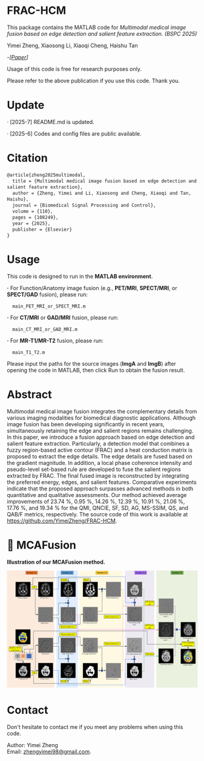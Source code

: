 # FRAC-HCM
This package contains the MATLAB code for *Multimodal medical image fusion based on edge detection and salient feature extraction. (BSPC 2025)*

Yimei Zheng, Xiaosong Li, Xiaoqi Cheng, Haishu Tan

-*[[Paper](https://www.sciencedirect.com/science/article/abs/pii/S1746809425007608)]*

Usage of this code is free for research purposes only. 

Please refer to the above publication if you use this code. Thank you.

# Update
· [2025-7]  README.md is updated.

· [2025-6]  Codes and config files are public available.

# Citation
``` 
@article{zheng2025multimodal, 
  title = {Multimodal medical image fusion based on edge detection and salient feature extraction}, 
  author = {Zheng, Yimei and Li, Xiaosong and Cheng, Xiaoqi and Tan, Haishu}, 
  journal = {Biomedical Signal Processing and Control}, 
  volume = {110}, 
  pages = {108249}, 
  year = {2025}, 
  publisher = {Elsevier}
}
```

# Usage
This code is designed to run in the **MATLAB environment**.

**·** For Function/Anatomy image fusion (e.g., **PET/MRI**, **SPECT/MRI**, or **SPECT/GAD** fusion), please run:

      main_PET_MRI_or_SPECT_MRI.m

**·** For **CT/MRI** or **GAD/MRI** fusion, please run:

      main_CT_MRI_or_GAD_MRI.m

**·** For **MR-T1/MR-T2** fusion, please run:

      main_T1_T2.m

Please input the paths for the source images (**ImgA** and **ImgB**) after opening the code in MATLAB, then click Run to obtain the fusion result.

# Abstract
Multimodal medical image fusion integrates the complementary details from various imaging modalities for biomedical diagnostic applications. Although image fusion has been developing significantly in recent years, simultaneously retaining the edge and salient regions remains challenging. In this paper, we introduce a fusion approach based on edge detection and salient feature extraction. Particularly, a detection model that combines a fuzzy region-based active contour (FRAC) and a heat conduction matrix is proposed to extract the edge details. The edge details are fused based on the gradient magnitude. In addition, a local phase coherence intensity and pseudo-level set-based rule are developed to fuse the salient regions extracted by FRAC. The final fused image is reconstructed by integrating the preferred energy, edges, and salient features. Comparative experiments indicate that the proposed approach surpasses advanced methods in both quantitative and qualitative assessments. Our method achieved average improvements of 23.74 %, 0.95 %, 14.26 %, 12.39 %, 10.91 %, 21.06 %, 17.76 %, and 19.34 % for the QMI, QNCIE, SF, SD, AG, MS-SSIM, QS, and QAB/F metrics, respectively. The source code of this work is available at https://github.com/YimeiZheng/FRAC-HCM.

# 🙌 MCAFusion
**Illustration of our MCAFusion method.**

![FRAC-HCM 1](https://github.com/YimeiZheng/FRAC-HCM/blob/main/FRAC-HCM.png?raw=true)  

# Contact
Don't hesitate to contact me if you meet any problems when using this code.

Author: Yimei Zheng                                                         
Email: zhengyimei98@gmail.com.
